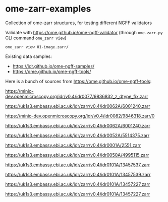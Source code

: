 # ome-zarr-examples

Collection of ome-zarr structures, for testing different NGFF validators


Validate with https://ome.github.io/ome-ngff-validator (through `ome-zarr-py` CLI command `ome_zarr view`)

```
ome_zarr view 01-image.zarr/
```


Existing data samples:

* https://idr.github.io/ome-ngff-samples/
* https://ome.github.io/ome-ngff-tools/

Here is a bunch of sources from https://ome.github.io/ome-ngff-tools:

https://minio-dev.openmicroscopy.org/idr/v0.4/idr0077/9836832_z_dtype_fix.zarr

https://uk1s3.embassy.ebi.ac.uk/idr/zarr/v0.4/idr0062A/6001240.zarr

https://minio-dev.openmicroscopy.org/idr/v0.4/idr0082/9846318.zarr/0

https://uk1s3.embassy.ebi.ac.uk/idr/zarr/v0.4/idr0062A/6001240.zarr

https://uk1s3.embassy.ebi.ac.uk/idr/zarr/v0.4/idr0052A/5514375.zarr

https://uk1s3.embassy.ebi.ac.uk/idr/zarr/v0.4/idr0001A/2551.zarr

https://uk1s3.embassy.ebi.ac.uk/idr/zarr/v0.4/idr0050A/4995115.zarr

https://uk1s3.embassy.ebi.ac.uk/idr/zarr/v0.4/idr0101A/13457537.zarr

https://uk1s3.embassy.ebi.ac.uk/idr/zarr/v0.4/idr0101A/13457539.zarr

https://uk1s3.embassy.ebi.ac.uk/idr/zarr/v0.4/idr0101A/13457227.zarr

https://uk1s3.embassy.ebi.ac.uk/idr/zarr/v0.4/idr0101A/13457227.zarr
